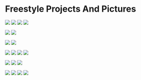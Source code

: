 # Freestyle Projects And Pictures  


![](https://github.com/VitRod/FreestyleProjectsAndPictures/blob/main/ProjectPics/19.png)
![](https://github.com/VitRod/FreestyleProjectsAndPictures/blob/main/ProjectPics/18.png)
![](https://github.com/VitRod/FreestyleProjectsAndPictures/blob/main/ProjectPics/17.png)
![](https://github.com/VitRod/FreestyleProjectsAndPictures/blob/main/ProjectPics/16.png)


![](https://github.com/VitRod/FreestyleProjectsAndPictures/blob/main/ProjectPics/15.png)
![](https://github.com/VitRod/FreestyleProjectsAndPictures/blob/main/ProjectPics/14.png)

![](https://github.com/VitRod/FreestyleProjectsAndPictures/blob/main/ProjectPics/13.png)
![](https://github.com/VitRod/FreestyleProjectsAndPictures/blob/main/ProjectPics/12.png)

![](https://github.com/VitRod/FreestyleProjectsAndPictures/blob/main/ProjectPics/11.png)
![](https://github.com/VitRod/FreestyleProjectsAndPictures/blob/main/ProjectPics/10.png)
![](https://github.com/VitRod/FreestyleProjectsAndPictures/blob/main/ProjectPics/9.png)
![](https://github.com/VitRod/FreestyleProjectsAndPictures/blob/main/ProjectPics/8.png)


![](https://github.com/VitRod/FreestyleProjectsAndPictures/blob/main/ProjectPics/5.png)
![](https://github.com/VitRod/FreestyleProjectsAndPictures/blob/main/ProjectPics/6.png)
![](https://github.com/VitRod/FreestyleProjectsAndPictures/blob/main/ProjectPics/7.png)

![](https://github.com/VitRod/FreestyleProjectsAndPictures/blob/main/ProjectPics/3.png)
![](https://github.com/VitRod/FreestyleProjectsAndPictures/blob/main/ProjectPics/4.png)
![](https://github.com/VitRod/FreestyleProjectsAndPictures/blob/main/ProjectPics/1.png)
![](https://github.com/VitRod/FreestyleProjectsAndPictures/blob/main/ProjectPics/2.png)
